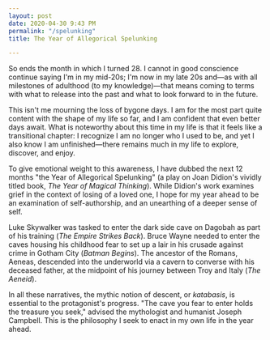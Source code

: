 ```yaml
---
layout: post
date: 2020-04-30 9:43 PM
permalink: "/spelunking"
title: The Year of Allegorical Spelunking

---
```

So ends the month in which I turned 28. I cannot in good conscience continue saying I'm in my mid-20s; I'm now in my late 20s and—as with all milestones of adulthood (to my knowledge)—that means coming to terms with what to release into the past and what to look forward to in the future.

This isn't me mourning the loss of bygone days. I am for the most part quite content with the shape of my life so far, and I am confident that even better days await. What is noteworthy about this time in my life is that it feels like a transitional chapter: I recognize I am no longer who I used to be, and yet I also know I am unfinished—there remains much in my life to explore, discover, and enjoy.

To give emotional weight to this awareness, I have dubbed the next 12 months "the Year of Allegorical Spelunking" (a play on Joan Didion's vividly titled book, _The Year of Magical Thinking_). While Didion's work examines grief in the context of losing of a loved one, I hope for my year ahead to be an examination of self-authorship, and an unearthing of a deeper sense of self.

Luke Skywalker was tasked to enter the dark side cave on Dagobah as part of his training (_The Empire Strikes Back_). Bruce Wayne needed to enter the caves housing his childhood fear to set up a lair in his crusade against crime in Gotham City (_Batman Begins_). The ancestor of the Romans, Aeneas, descended into the underworld via a cavern to converse with his deceased father, at the midpoint of his journey between Troy and Italy (_The Aeneid_).

In all these narratives, the mythic notion of descent, or _katabasis_, is essential to the protagonist's progress. "The cave you fear to enter holds the treasure you seek," advised the mythologist and humanist Joseph Campbell. This is the philosophy I seek to enact in my own life in the year ahead.